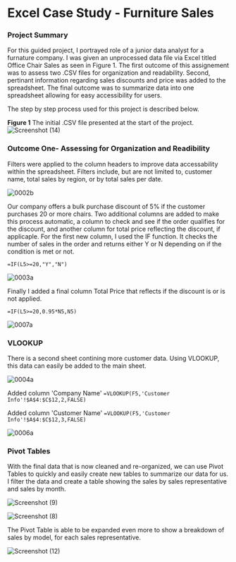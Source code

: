 # Excel Case Study - Furniture Sales

### **Project Summary**
For this guided project, I portrayed role of a junior data analyst for a furnature company. I was given an unprocessed data file via Excel titled Office Chair Sales as seen in Figure 1. The first outcome of this assignement was to assess two .CSV files for organization and readability. Second, pertinant information regarding sales discounts and price was added to the spreadsheet. The final outcome was to summarize data into one spreadsheet allowing for easy accessibility for users.

The step by step process used for this project is described below.

**Figure 1** The initial .CSV file presented at the start of the project.
![Screenshot (14)](https://user-images.githubusercontent.com/106198562/212751750-790ef8ea-edab-459c-b268-d252bc3e7af3.png)

### Outcome One- Assessing for Organization and Readibility 
Filters were applied to the column headers to improve data accessability within the spreadsheet. Filters include, but are not limited to, customer name, total sales by region, or by total sales per date.


![0002b](https://user-images.githubusercontent.com/106198562/212759374-258817be-9ad8-44e6-8c6a-5a52b1e0ce8d.jpg)

Our company offers a bulk purchase discount of 5% if the customer purchases 20 or more chairs. Two additional columns are added to make this process automatic, a column to check and see if the order qualifies for the discount, and another column for total price reflecting the discount, if applicaple.
For the first new column, I used the IF function.  It checks the number of sales in the order and returns either Y or N depending on if the condition is met or not. 

`=IF(L5>=20,"Y","N")`

![0003a](https://user-images.githubusercontent.com/106198562/212752860-1925eb4c-7ea2-4ac0-9437-77bf777a4c12.jpg)

Finally I added a final column Total Price that reflects if the discount is or is not applied. 

`=IF(L5>=20,0.95*N5,N5)`

![0007a](https://user-images.githubusercontent.com/106198562/212752987-97fd785b-ff2f-435e-9545-987a6109a588.jpg)

### VLOOKUP

There is a second sheet contining more customer data.  Using VLOOKUP, this data can easily be added to the main sheet.


![0004a](https://user-images.githubusercontent.com/106198562/212753010-c80ca6ba-11ba-43f8-81cb-ec460b673674.jpg)

Added column 'Company Name'
`=VLOOKUP(F5,'Customer Info'!$A$4:$C$12,2,FALSE)`

Added column 'Customer Name'
`=VLOOKUP(F5,'Customer Info'!$A$4:$C$12,3,FALSE)`

![0006a](https://user-images.githubusercontent.com/106198562/212753128-381c21d4-9677-4c9c-8ff7-912a272bbea4.jpg)

### Pivot Tables

With the final data that is now cleaned and re-organized, we can use Pivot Tables to quickly and easily create new tables to summarize our data for us.  I filter the data and create a table showing the sales by sales representative and sales by month.

![Screenshot (9)](https://user-images.githubusercontent.com/106198562/212741010-5a76ca0d-e9ee-4d78-8ddf-1c5b8920f1b3.png)

![Screenshot (8)](https://user-images.githubusercontent.com/106198562/212740662-cc69ab7a-15b5-4ceb-8174-10f59789b3e2.png)

The Pivot Table is able to be expanded even more to show a breakdown of sales by model, for each sales representative.

![Screenshot (12)](https://user-images.githubusercontent.com/106198562/212741647-2cf48f82-626d-4865-9d21-5341cbe86c39.png)



